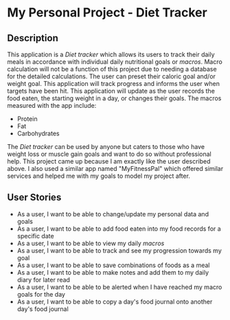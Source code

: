 # My Personal Project - Diet Tracker

## Description

This application is a *Diet tracker* which allows its users to track their daily meals in accordance with individual
daily nutritional goals or *macros*. Macro calculation will not be a function of this project due to needing a database
for the detailed calculations. The user can preset their caloric goal and/or weight goal. This application will track
progress and informs the user when targets have been hit. This application will update as the user records the food
eaten, the starting weight in a day, or changes their goals. The macros measured with the app include:
- Protein
- Fat
- Carbohydrates

The *Diet tracker* can be used by anyone but caters to those who have weight loss or muscle gain goals and want to do
so without professional help. This project came up because I am exactly like the user described above. I also used a
similar app named "MyFitnessPal" which offered similar services and helped me with my goals to model my project after.

## User Stories
- As a user, I want to be able to change/update my personal data and goals
- As a user, I want to be able to add food eaten into my food records for a specific date
- As a user, I want to be able to view my daily *macros*
- As a user, I want to be able to track and see my progression towards my goal
- As a user, I want to be able to save combinations of foods as a meal
- As a user, I want to be able to make notes and add them to my daily diary for later read
- As a user, I want to be able to be alerted when I have reached my macro goals for the day
- As a user, I want to be able to copy a day's food journal onto another day's food journal